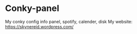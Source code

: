 # Conky-panel
My conky config
info panel, spotify, calender, disk
My website: https://skynereid.wordpress.com/
